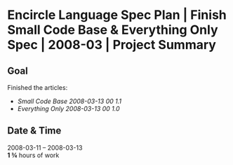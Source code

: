 ﻿Encircle Language Spec Plan | Finish Small Code Base & Everything Only Spec | 2008-03 | Project Summary
=======================================================================================================


Goal
----

Finished the articles:

- *Small Code Base*  *2008-03-13 00  1.1* 
- *Everything Only  2008-03-13 00  1.0*


Date & Time
-----------

2008-03-11 – 2008-03-13  
__1 ¾__ hours of work